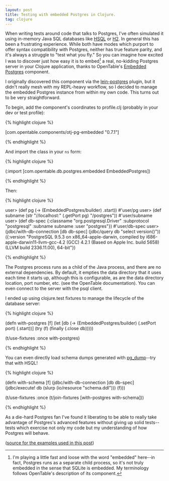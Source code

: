 ```yaml
---
layout: post
title: Testing with embedded Postgres in Clojure.
tag: clojure
---
```


When writing tests around code that talks to Postgres, I've often
simulated it using in-memory Java SQL databases
like [HSQL](http://hsqldb.org/)
or [H2](http://www.h2database.com/). In general this has been a
frustrating experience. While both have modes which purport to offer
syntax compatibility with Postgres, neither has true feature parity,
and it's always a struggle to "test what you fly." So you can imagine
how excited I was to discover just how easy it is to embed[^1] a real,
no-kidding Postgres server in your Clojure application, thanks to
OpenTable's
[Embedded Postgres](https://github.com/opentable/otj-pg-embedded)
component.

I originally discovered this component via
the [lein-postgres](https://github.com/whostolebenfrog/lein-postgres)
plugin, but it didn't really mesh with my REPL-heavy workflow, so I
decided to manage the embedded Postgres instance from within my own
code. This turns out to be very straightforward.

To begin, add the component's coordinates to profile.clj (probably in
your dev or test profile):

{% highlight clojure %}

[com.opentable.components/otj-pg-embedded "0.7.1"]

{% endhighlight %}

And import the class in your `ns` form:

{% highlight clojure %}

(:import [com.opentable.db.postgres.embedded EmbeddedPostgres])

{% endhighlight %}

Then:

{% highlight clojure %}

user> (def pg (-> (EmbeddedPostgres/builder)
                  .start))
#'user/pg
user> (def subname (str "//localhost:" (.getPort pg) "/postgres"))
#'user/subname
user> (def db-spec {:classname "org.postgresql.Driver"
                    :subprotocol "postgresql"
                    :subname subname
                    :user "postgres"})
#'user/db-spec
user> (jdbc/with-db-connection [db db-spec]
        (jdbc/query db "select version()"))
({:version
  "PostgreSQL 9.5.3 on x86_64-apple-darwin, compiled by i686-apple-darwin11-llvm-gcc-4.2 (GCC) 4.2.1 (Based on Apple Inc. build 5658) (LLVM build 2336.11.00), 64-bit"})

{% endhighlight %}

The Postgres process runs as a child of the Java process, and there
are no external dependencies. By default, it empties the data
directory that it uses each time it starts up, although this is
configurable, as are the data directory location, port number,
etc. (see the OpenTable documentation). You can even connect to the
server with the psql client.

I ended up using clojure.test fixtures to manage the lifecycle of the
database server:

{% highlight clojure %}

(defn with-postgres [f]
  (let [db (-> (EmbeddedPostgres/builder)
               (.setPort port)
               (.start))]
    (try
      (f)
      (finally
        (.close db)))))

(t/use-fixtures :once with-postgres)

{% endhighlight %}

You can even directly load schema dumps generated
with
[pg_dump](https://www.postgresql.org/docs/9.6/static/app-pgdump.html)--try
that with HSQL!

{% highlight clojure %}

(defn with-schema [f]
  (jdbc/with-db-connection [db db-spec]
    (jdbc/execute! db (slurp (io/resource "schema.ddl")))
    (f)))

(t/use-fixtures :once (t/join-fixtures [with-postgres with-schema]))

{% endhighlight %}

As a die-hard Postgres fan I've found it liberating to be able to
really take advantage of Postgres's advanced features without giving
up solid tests--tests which exercise not only my code but my
understanding of how Postgres will behave.

([source for the examples used in this post](https://github.com/enaeher/embedded-postgres-demo))

[^1]: I'm playing a little fast and loose with the word "embedded"
    here--in fact, Postgres runs as a separate child process, so it's
    not truly embedded in the sense that SQLite is embedded. My
    terminology follows OpenTable's description of its component.

